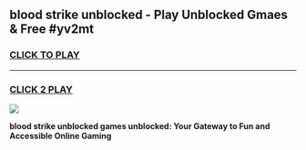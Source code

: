 
## blood strike unblocked - Play Unblocked Gmaes & Free #yv2mt
<h3>
<a href="https://news.freeplayer.one?title=blood_strike_unblocked&ref=03M">CLICK TO PLAY</a></h3>
<hr>

<h3>
<a href="https://news.freeplayer.one?title=blood_strike_unblocked&ref=03M">CLICK 2 PLAY</a>
  
</h3>

<a href="https://news.freeplayer.one?title=blood_strike_unblocked&ref=03M"><img src="https://clearcache.store/games.png"></a>


**blood strike unblocked games unblocked: Your Gateway to Fun and Accessible Online Gaming**
